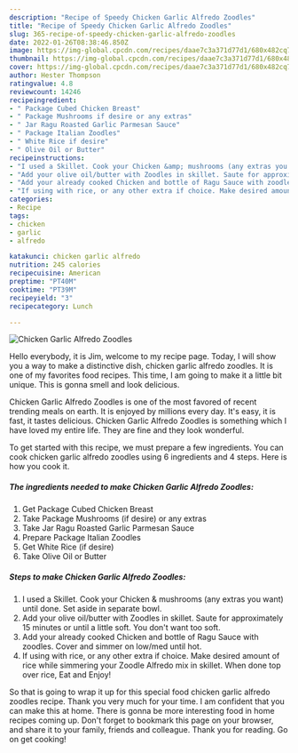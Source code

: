 ```yaml
---
description: "Recipe of Speedy Chicken Garlic Alfredo Zoodles"
title: "Recipe of Speedy Chicken Garlic Alfredo Zoodles"
slug: 365-recipe-of-speedy-chicken-garlic-alfredo-zoodles
date: 2022-01-26T08:38:46.850Z
image: https://img-global.cpcdn.com/recipes/daae7c3a371d77d1/680x482cq70/chicken-garlic-alfredo-zoodles-recipe-main-photo.jpg
thumbnail: https://img-global.cpcdn.com/recipes/daae7c3a371d77d1/680x482cq70/chicken-garlic-alfredo-zoodles-recipe-main-photo.jpg
cover: https://img-global.cpcdn.com/recipes/daae7c3a371d77d1/680x482cq70/chicken-garlic-alfredo-zoodles-recipe-main-photo.jpg
author: Hester Thompson
ratingvalue: 4.8
reviewcount: 14246
recipeingredient:
- " Package Cubed Chicken Breast"
- " Package Mushrooms if desire or any extras"
- " Jar Ragu Roasted Garlic Parmesan Sauce"
- " Package Italian Zoodles"
- " White Rice if desire"
- " Olive Oil or Butter"
recipeinstructions:
- "I used a Skillet. Cook your Chicken &amp; mushrooms (any extras you want) until done. Set aside in separate bowl."
- "Add your olive oil/butter with Zoodles in skillet. Saute for approximately 15 minutes or until a little soft. You don&#39;t want too soft."
- "Add your already cooked Chicken and bottle of Ragu Sauce with zoodles. Cover and simmer on low/med until hot."
- "If using with rice, or any other extra if choice. Make desired amount of rice while simmering your Zoodle Alfredo mix in skillet. When done top over rice, Eat and Enjoy!"
categories:
- Recipe
tags:
- chicken
- garlic
- alfredo

katakunci: chicken garlic alfredo 
nutrition: 245 calories
recipecuisine: American
preptime: "PT40M"
cooktime: "PT39M"
recipeyield: "3"
recipecategory: Lunch

---
```



![Chicken Garlic Alfredo Zoodles](https://img-global.cpcdn.com/recipes/daae7c3a371d77d1/680x482cq70/chicken-garlic-alfredo-zoodles-recipe-main-photo.jpg)

Hello everybody, it is Jim, welcome to my recipe page. Today, I will show you a way to make a distinctive dish, chicken garlic alfredo zoodles. It is one of my favorites food recipes. This time, I am going to make it a little bit unique. This is gonna smell and look delicious.



Chicken Garlic Alfredo Zoodles is one of the most favored of recent trending meals on earth. It is enjoyed by millions every day. It's easy, it is fast, it tastes delicious. Chicken Garlic Alfredo Zoodles is something which I have loved my entire life. They are fine and they look wonderful.


To get started with this recipe, we must prepare a few ingredients. You can cook chicken garlic alfredo zoodles using 6 ingredients and 4 steps. Here is how you cook it.

<!--inarticleads1-->

##### The ingredients needed to make Chicken Garlic Alfredo Zoodles:

1. Get  Package Cubed Chicken Breast
1. Take  Package Mushrooms (if desire) or any extras
1. Take  Jar Ragu Roasted Garlic Parmesan Sauce
1. Prepare  Package Italian Zoodles
1. Get  White Rice (if desire)
1. Take  Olive Oil or Butter




<!--inarticleads2-->

##### Steps to make Chicken Garlic Alfredo Zoodles:

1. I used a Skillet. Cook your Chicken &amp; mushrooms (any extras you want) until done. Set aside in separate bowl.
1. Add your olive oil/butter with Zoodles in skillet. Saute for approximately 15 minutes or until a little soft. You don&#39;t want too soft.
1. Add your already cooked Chicken and bottle of Ragu Sauce with zoodles. Cover and simmer on low/med until hot.
1. If using with rice, or any other extra if choice. Make desired amount of rice while simmering your Zoodle Alfredo mix in skillet. When done top over rice, Eat and Enjoy!




So that is going to wrap it up for this special food chicken garlic alfredo zoodles recipe. Thank you very much for your time. I am confident that you can make this at home. There is gonna be more interesting food in home recipes coming up. Don't forget to bookmark this page on your browser, and share it to your family, friends and colleague. Thank you for reading. Go on get cooking!
